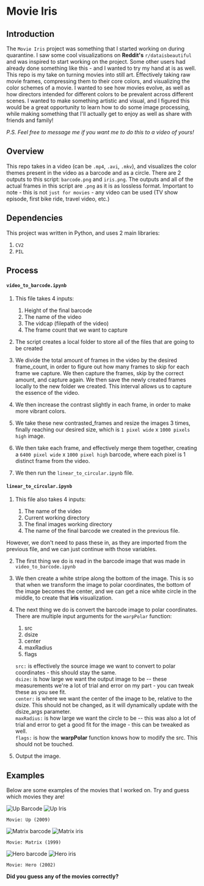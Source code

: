 # Movie Iris

## Introduction  
The `Movie Iris` project was something that I started working on during quarantine. I saw some cool visualizations on **Reddit's** `r/dataisbeautiful` and was inspired to start working on the project. Some other users had already done something like this - and I wanted to try my hand at is as well. This repo is my take on turning movies into still art. Effectively taking raw movie frames, compressing them to their core colors, and visualizing the color schemes of a movie. I wanted to see how movies evolve, as well as how directors intended for different colors to be prevalent across different scenes. I wanted to make something artistic and visual, and I figured this would be a great opportunity to learn how to do some image processing, while making something that I'll actually get to enjoy as well as share with friends and family!

*P.S. Feel free to message me if you want me to do this to a video of yours!*

## Overview
This repo takes in a video (can be `.mp4`, `.avi`, `.mkv`), and visualizes the color themes present in the video as a barcode and as a circle. There are 2 outputs to this script: `barcode.png` and `iris.png`. The outputs and all of the actual frames in this script are `.png` as it is as lossless format. Important to note - this is not `just for movies` - any video can be used (TV show episode, first bike ride, travel video, etc.)

## Dependencies
This project was written in Python, and uses 2 main libraries:
1. `CV2`
2. `PIL`


## Process
#### `video_to_barcode.ipynb`

1. This file takes 4 inputs:

    1. Height of the final barcode
    2. The name of the video
    3. The vidcap (filepath of the video)
    4. The frame count that we want to capture


2. The script creates a local folder to store all of the files that are going to be created

3. We divide the total amount of frames in the video by the desired frame_count, in order to figure out how many frames to skip for each frame we capture. We then capture the frames, skip by the correct amount, and capture again. We then save the newly created frames locally to the new folder we created. This interval allows us to capture the essence of the video.

4. We then increase the contrast slightly in each frame, in order to make more vibrant colors.

5. We take these new contrasted_frames and resize the images 3 times, finally reaching our desired size, which is `1 pixel wide` x `1000 pixels high` image.

6. We then take each frame, and effectively merge them together, creating a `6400 pixel wide` x `1000 pixel high` barcode, where each pixel is 1 distinct frame from the video.

7. We then run the `linear_to_circular.ipynb` file.

#### `linear_to_circular.ipynb`

1. This file also takes 4 inputs:

    1. The name of the video
    2. Current working directory
    3. The final images working directory
    4. The name of the final barcode we created in the previous file.


However, we don't need to pass these in, as they are imported from the previous file, and we can just continue with those variables.

2. The first thing we do is read in the barcode image that was made in `video_to_barcode.ipynb`

3. We then create a white stripe along the bottom of the image. This is so that when we transform the image to polar coordinates, the bottom of the image becomes the center, and we can get a nice white circle in the middle, to create that **iris** visualization.

4. The next thing we do is convert the barcode image to polar coordinates. There are multiple input arguments for the `warpPolar` function:
    1. src
    2. dsize
    3. center
    4. maxRadius
    5. flags        

    `src:` is effectively the source image we want to convert to polar coordinates - this should stay the same.     
    `dsize:` is how large we want the output image to be -- these measurements we're a lot of trial and error on my part - you can tweak these as you see fit.    
    `center:` is where we want the center of the image to be, relative to the dsize. This should not be changed, as it will dynamically update with the dsize_args parameter.   
    `maxRadius:` is how large we want the circle to be -- this was also a lot of trial and error to get a good fit for the image - this can be tweaked as well.     
    `flags:` is how the **warpPolar** function knows how to modify the src. This should not be touched.

5. Output the image.



## Examples
Below are some examples of the movies that I worked on. Try and guess which movies they are!

![Up Barcode](https://github.com/LoSinCos/movie-iris/blob/master/Movies/up_barcode.png)
![Up Iris](https://github.com/LoSinCos/movie-iris/blob/master/Movies/up_iris.png)


`Movie: Up (2009)`


![Matrix barcode](https://github.com/LoSinCos/movie-iris/blob/master/Movies/matrix_barcode.png)
![Matrix iris](https://github.com/LoSinCos/movie-iris/blob/master/Movies/matrix_iris.png)


`Movie: Matrix (1999)`


![Hero barcode](https://github.com/LoSinCos/movie-iris/blob/master/Movies/hero_barcode.png)
![Hero iris](https://github.com/LoSinCos/movie-iris/blob/master/Movies/hero_iris.png)


`Movie: Hero (2002)`




**Did you guess any of the movies correctly?**
